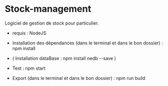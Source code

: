# Stock-management

Logiciel de gestion de stock pour particulier.

- requis : NodeJS

- Installation des dépendances (dans le terminal et dans le bon dossier) : npm install

- ( Installation dataBase : npm install nedb --save )

- Test : npm start
	
- Export (dans le terminal et dans le bon dossier) : npm run build
